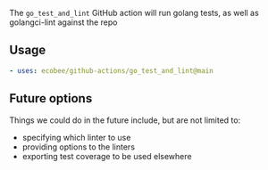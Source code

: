 The `go_test_and_lint` GitHub action will run golang tests, as well as golangci-lint against the repo

## Usage

```yml
- uses: ecobee/github-actions/go_test_and_lint@main
```

## Future options

Things we could do in the future include, but are not limited to:

-   specifying which linter to use
-   providing options to the linters
-   exporting test coverage to be used elsewhere
